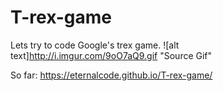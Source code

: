 # T-rex-game
Lets try to code Google's trex game. 
![alt text]http://i.imgur.com/9oO7aQ9.gif "Source Gif"


So far: https://eternalcode.github.io/T-rex-game/
